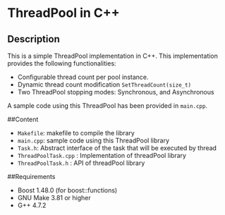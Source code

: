 ThreadPool in C++
=================
## Description
This is a simple ThreadPool implementation in C++. 
This implementation provides the following functionalities: 
* Configurable thread count per pool instance.
* Dynamic thread count modification `SetThreadCount(size_t)`
* Two ThreadPool stopping modes: Synchronous, and Asynchronous

A sample code using this ThreadPool has been provided in `main.cpp`.

##Content
* `Makefile`: makefile to compile the library 
* `main.cpp`: sample code using this ThreadPool library
* `Task.h`: Abstract interface of the task that will be executed by thread
* `ThreadPoolTask.cpp` : Implementation of threadPool library
* `ThreadPoolTask.h` : API of threadPool library

##Requirements
* Boost 1.48.0 (for boost::functions)
* GNU Make 3.81 or higher
* G++ 4.7.2


